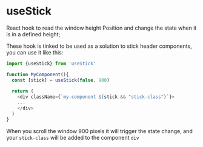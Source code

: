 # useStick
React hook to read the window height Position and change the state when it is in a defined height;

These hook is tinked to be used as a solution to stick header components, you can use it like this:



```javascript
import {useStick} from 'useStick'

function MyComponent(){
  const [stick] = useStick(false, 900)
  
  return (
    <div className={`my-component ${stick && "stick-class"}`}>
    ...
    </div>
  )
}
```
When you scroll the window 900 pixels it will trigger the state change, and your `stick-class` will be added to the component `div`

